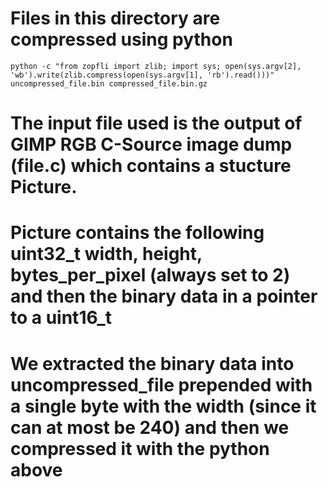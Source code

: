 # Files in this directory are compressed using python

```
python -c "from zopfli import zlib; import sys; open(sys.argv[2], 'wb').write(zlib.compress(open(sys.argv[1], 'rb').read()))" uncompressed_file.bin compressed_file.bin.gz
```

# The input file used is the output of GIMP RGB C-Source image dump (file.c) which contains a stucture Picture.
# Picture contains the following uint32_t width, height, bytes_per_pixel (always set to 2) and then the binary data in a pointer to a uint16_t

# We extracted the binary data into uncompressed_file prepended with a single byte with the width (since it can at most be 240) and then we compressed it with the python above
